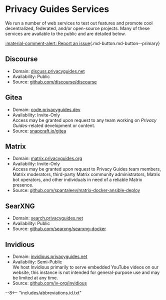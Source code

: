 # Privacy Guides Services

We run a number of web services to test out features and promote cool decentralized, federated, and/or open-source projects. Many of these services are available to the public and are detailed below.

[:material-comment-alert: Report an issue](https://discuss.privacyguides.net/c/services/2 ""){.md-button.md-button--primary}

## Discourse

- Domain: [discuss.privacyguides.net](https://discuss.privacyguides.net)
- Availability: Public
- Source: [github.com/discourse/discourse](https://github.com/discourse/discourse)

## Gitea

- Domain: [code.privacyguides.dev](https://code.privacyguides.dev)
- Availability: Invite-Only  
  Access may be granted upon request to any team working on *Privacy Guides*-related development or content.
- Source: [snapcraft.io/gitea](https://snapcraft.io/gitea)

## Matrix

- Domain: [matrix.privacyguides.org](https://matrix.privacyguides.org)
- Availability: Invite-Only  
  Access may be granted upon request to Privacy Guides team members, Matrix moderators, third-party Matrix community administrators, Matrix bot operators, and other individuals in need of a reliable Matrix presence.
- Source: [github.com/spantaleev/matrix-docker-ansible-deploy](https://github.com/spantaleev/matrix-docker-ansible-deploy)

## SearXNG

- Domain: [search.privacyguides.net](https://search.privacyguides.net)
- Availability: Public
- Source: [github.com/searxng/searxng-docker](https://github.com/searxng/searxng-docker)

## Invidious

- Domain: [invidious.privacyguides.net](https://invidious.privacyguides.net)
- Availability: Semi-Public  
  We host Invidious primarily to serve embedded YouTube videos on our website, this instance is not intended for general-purpose use and may be limited at any time.
- Source: [github.com/iv-org/invidious](https://github.com/iv-org/invidious)

--8<-- "includes/abbreviations.id.txt"
